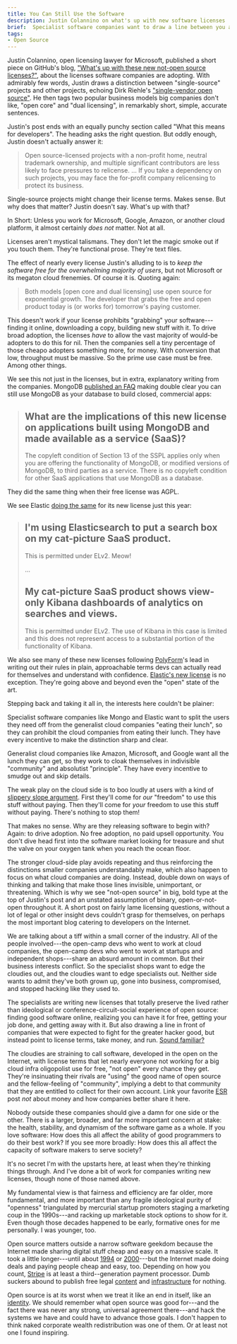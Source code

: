 ```yaml
---
title: You Can Still Use the Software
description: Justin Colannino on what's up with new software licenses
brief:  Specialist software companies want to draw a line between you and cloud companies.  Microsoft wants to smudge it out.  What do you want?
tags:
- Open Source
---
```


Justin Colannino, open licensing lawyer for Microsoft, published a short piece on GitHub's blog, ["What's up with these new not-open source licenses?"](https://github.blog/2021-03-18-whats-up-with-these-new-not-open-source-licenses/), about the licenses software companies are adopting.  With admirably few words, Justin draws a distinction between "single-source" projects and other projects, echoing Dirk Riehle's ["single-vendor open source"](https://dirkriehle.com/2020/04/13/single-vendor-open-source-firms-dirk-riehle-ieee-computer-column/).  He then tags two popular business models big companies don't like, "open core" and "dual licensing", in remarkably short, simple, accurate sentences.

Justin's post ends with an equally punchy section called "What this means for developers".  The heading asks the right question.  But oddly enough, Justin doesn't actually answer it:

> Open source-licensed projects with a non-profit home, neutral trademark ownership, and multiple significant contributors are less likely to face pressures to relicense. ...  If you take a dependency on such projects, you may face the for-profit company relicensing to protect its business.

Single-source projects might change their license terms.  Makes sense.  But why does that matter?  Justin doesn't say.  What's up with that?

In Short: Unless you work for Microsoft, Google, Amazon, or another cloud platform, it almost certainly _does not_ matter.  Not at all.

Licenses aren't mystical talismans. They don't let the magic smoke out if you touch them.  They're functional prose.  They're text files.

The effect of nearly every license Justin's alluding to is to _keep the software free for the overwhelming majority of users_, but not Microsoft or its megaton cloud frenemies.  Of course it is.  Quoting again:

> Both models [open core and dual licensing] use open source for exponential growth.  The developer that grabs the free and open product today is (or works for) tomorrow's paying customer.

This doesn't work if your license prohibits "grabbing" your software---finding it online, downloading a copy, building new stuff with it.  To drive broad adoption, the licenses _have_ to allow the vast majority of would-be adopters to do this for nil.  Then the companies sell a tiny percentage of those cheapo adopters something more, for money.  With conversion that low, throughput must be massive.  So the prime use case must be free.  Among other things.

We see this not just in the licenses, but in extra, explanatory writing from the companies.  MongoDB [published an FAQ](https://www.mongodb.com/licensing/server-side-public-license/faq) making double clear you can still use MongoDB as your database to build closed, commercial apps:

> ## What are the implications of this new license on applications built using MongoDB and made available as a service (SaaS)?
>
> The copyleft condition of Section 13 of the SSPL applies only when you are offering the functionality of MongoDB, or modified versions of MongoDB, to third parties as a service.  There is no copyleft condition for other SaaS applications that use MongoDB as a database.

They did the same thing when their free license was AGPL.

We see Elastic [doing the same](https://www.elastic.co/licensing/elastic-license/faq) for its new license just this year:

> ## I'm using Elasticsearch to put a search box on my cat-picture SaaS product.
>
> This is permitted under ELv2. Meow!
>
> ...
>
> ## My cat-picture SaaS product shows view-only Kibana dashboards of analytics on searches and views.
>
> This is permitted under ELv2. The use of Kibana in this case is limited and this does not represent access to a substantial portion of the functionality of Kibana.

We also see many of these new licenses following [PolyForm](https://polyformproject.org/licenses)'s lead in writing out their rules in plain, approachable terms devs can actually read for themselves and understand with confidence.  [Elastic's new license](https://www.elastic.co/licensing/elastic-license) is no exception.  They're going above and beyond even the "open" state of the art.

Stepping back and taking it all in, the interests here couldn't be plainer:

Specialist software companies like Mongo and Elastic want to split the users they need off from the generalist cloud companies "eating their lunch", so they can prohibit the cloud companies from eating their lunch.  They have every incentive to make the distinction sharp and clear.

Generalist cloud companies like Amazon, Microsoft, and Google want all the lunch they can get, so they work to cloak themselves in indivisible "community" and absolutist "principle".  They have every incentive to smudge out and skip details.

The weak play on the cloud side is to boo loudly at users with a kind of [slippery slope argument](https://en.wikipedia.org/wiki/Slippery_slope).  First they'll come for _our_ "freedom" to use this stuff without paying.  Then they'll come for _your_ freedom to use this stuff without paying.  There's nothing to stop them!

That makes no sense.  Why are they releasing software to begin with?  Again: to drive adoption.  No free adoption, no paid upsell opportunity.  You don't dive head first into the software market looking for treasure and shut the valve on your oxygen tank when you reach the ocean floor.

The stronger cloud-side play avoids repeating and thus reinforcing the distinctions smaller companies understandably make, which also happen to focus on what cloud companies are doing.  Instead, double down on ways of thinking and talking that make those lines invisible, unimportant, or threatening.  Which is why we see "not-open source" in big, bold type at the top of Justin's post and an unstated assumption of binary, open-or-not-open throughout it.  A short post on fairly lame licensing questions, without a lot of legal or other insight devs couldn't grasp for themselves, on perhaps the most important blog catering to developers on the Internet.

We are talking about a tiff within a small corner of the industry.  All of the people involved---the open-camp devs who went to work at cloud companies, the open-camp devs who went to work at startups and independent shops---share an absurd amount in common.  But their business interests conflict.  So the specialist shops want to edge the cloudies out, and the cloudies want to edge specialists out.  Neither side wants to admit they've both grown up, gone into business, compromised, and stopped hacking like they used to.

The specialists are writing new licenses that totally preserve the lived rather than ideological or conference-circuit-social experience of open source: finding good software online, realizing you can have it for free, getting your job done, and getting away with it.  But also drawing a line in front of companies that were expected to fight for the greater hacker good, but instead point to license terms, take money, and run.  [Sound familiar?](https://www.linuxtoday.com/infrastructure/1999121000105NWLF)

The cloudies are straining to call software, developed in the open on the Internet, with license terms that let nearly everyone not working for a big cloud infra oligopolist use for free, "not open" every chance they get.  They're insinuating their rivals are "using" the good name of open source and the fellow-feeling of "community", implying a debt to that community that they are entitled to collect for their own account.  Link your favorite [ESR](https://en.wikipedia.org/wiki/Eric_S._Raymond) post _not_ about money and how companies better share it here.

Nobody outside these companies should give a damn for one side or the other.  There is a larger, broader, and far more important concern at stake: the health, stability, and dynamism of the software game as a whole.  If you love software: How does this all affect the ability of good programmers to do their best work?  If you see more broadly: How does this all affect the capacity of software makers to serve society?

It's no secret I'm with the upstarts here, at least when they're thinking things through.  And I've done a bit of work for companies writing new licenses, though none of those named above.

My fundamental view is that fairness and efficiency are far older, more fundamental, and more important than any fragile ideological purity of "openness" triangulated by mercurial startup promoters staging a marketing coup in the 1990s---and racking up marketable stock options to show for it.  Even though those decades happened to be early, formative ones for me personally.  I was younger, too.

Open source matters outside a narrow software geekdom because the Internet made sharing digital stuff cheap and easy on a massive scale.  It took a little longer---until about [1994](https://en.wikipedia.org/wiki/Transport_Layer_Security) or [2000](https://en.wikipedia.org/wiki/PayPal#Early_history)---but the Internet made doing deals and paying people cheap and easy, too.  Depending on how you count, [Stripe](https://stripe.com) is at least a third--generation payment processor.  Dumb suckers abound to publish free legal [content](https://projects.kemitchell.com) and [infrastructure](https://commonform.github.io) for nothing.

Open source is at its worst when we treat it like an end in itself, like an [identity](https://writing.kemitchell.com/2016/05/13/What-Open-Source-Means).  We should remember what open source was good for---and the fact there was never any strong, universal agreement there---and hack the systems we have and could have to advance those goals.  I don't happen to think naked corporate wealth redistribution was one of them.  Or at least not one I found inspiring.
